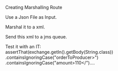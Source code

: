 Creating Marshalling Route

Use a Json File as Input.

Marshal it to a xml.

Send this xml to a jms queue.

Test it with an IT: <br>
assertThat(exchange.getIn().getBody(String.class))
<br>.containsIgnoringCase("orderToProducer>")
<br>.containsIgnoringCase("amount>110</")....